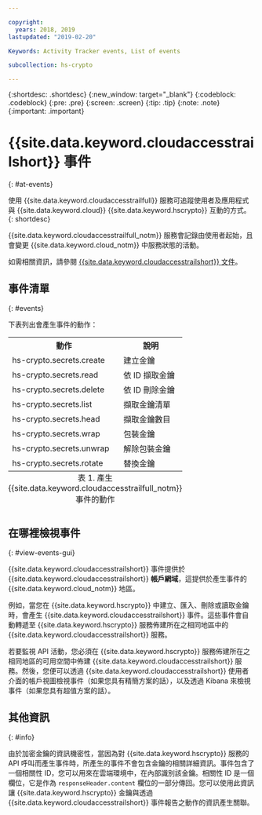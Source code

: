 ```yaml
---

copyright:
  years: 2018, 2019
lastupdated: "2019-02-20"

Keywords: Activity Tracker events, List of events

subcollection: hs-crypto

---
```

{:shortdesc: .shortdesc}
{:new_window: target="_blank"}
{:codeblock: .codeblock}
{:pre: .pre}
{:screen: .screen}
{:tip: .tip}
{:note: .note}
{:important: .important}

# {{site.data.keyword.cloudaccesstrailshort}} 事件
{: #at-events}

使用 {{site.data.keyword.cloudaccesstrailfull}} 服務可追蹤使用者及應用程式與 {{site.data.keyword.cloud}} {{site.data.keyword.hscrypto}} 互動的方式。
{: shortdesc}

{{site.data.keyword.cloudaccesstrailfull_notm}} 服務會記錄由使用者起始，且會變更 {{site.data.keyword.cloud_notm}} 中服務狀態的活動。

如需相關資訊，請參閱 [{{site.data.keyword.cloudaccesstrailshort}} 文件](/docs/services/cloud-activity-tracker?topic=cloud-activity-tracker-getting-started-with-cla)。

## 事件清單
{: #events}

下表列出會產生事件的動作：

<table>
    <tr>
        <th>動作</th>
        <th>說明</th>
    </tr>
    <tr>
        <td>hs-crypto.secrets.create</td>
        <td>建立金鑰</td>
    </tr>
    <tr>
        <td>hs-crypto.secrets.read</td>
        <td>依 ID 擷取金鑰</td>
    </tr>
   <tr>
        <td>hs-crypto.secrets.delete</td>
        <td>依 ID 刪除金鑰</td>
    </tr>
    <tr>
        <td>hs-crypto.secrets.list</td>
        <td>擷取金鑰清單</td>
    </tr>
    <tr>
        <td>hs-crypto.secrets.head</td>
        <td>擷取金鑰數目</td>
    </tr>
     <tr>
        <td>hs-crypto.secrets.wrap</td>
        <td>包裝金鑰</td>
    </tr>
     <tr>
        <td>hs-crypto.secrets.unwrap</td>
        <td>解除包裝金鑰</td>
    </tr>
     <tr>
        <td>hs-crypto.secrets.rotate</td>
        <td>替換金鑰</td>
    </tr>
    <caption style="caption-side:bottom;">表 1. 產生 {{site.data.keyword.cloudaccesstrailfull_notm}} 事件的動作</caption>
</table>

## 在哪裡檢視事件
{: #view-events-gui}

<!-- Option 2: Add the following sentence if your service sends events to the account domain. -->

{{site.data.keyword.cloudaccesstrailshort}} 事件提供於 {{site.data.keyword.cloudaccesstrailshort}} **帳戶網域**，這提供於產生事件的 {{site.data.keyword.cloud_notm}} 地區。

例如，當您在 {{site.data.keyword.hscrypto}} 中建立、匯入、刪除或讀取金鑰時，會產生 {{site.data.keyword.cloudaccesstrailshort}} 事件。這些事件會自動轉遞至 {{site.data.keyword.hscrypto}} 服務佈建所在之相同地區中的 {{site.data.keyword.cloudaccesstrailshort}} 服務。

若要監視 API 活動，您必須在 {{site.data.keyword.hscrypto}} 服務佈建所在之相同地區的可用空間中佈建 {{site.data.keyword.cloudaccesstrailshort}} 服務。然後，您便可以透過 {{site.data.keyword.cloudaccesstrailshort}} 使用者介面的帳戶視圖檢視事件（如果您具有精簡方案的話），以及透過 Kibana 來檢視事件（如果您具有超值方案的話）。

## 其他資訊
{: #info}

由於加密金鑰的資訊機密性，當因為對 {{site.data.keyword.hscrypto}} 服務的 API 呼叫而產生事件時，所產生的事件不會包含金鑰的相關詳細資訊。事件包含了一個相關性 ID，您可以用來在雲端環境中，在內部識別該金鑰。相關性 ID 是一個欄位，它是作為 `responseHeader.content` 欄位的一部分傳回。您可以使用此資訊讓 {{site.data.keyword.hscrypto}} 金鑰與透過 {{site.data.keyword.cloudaccesstrailshort}} 事件報告之動作的資訊產生關聯。
